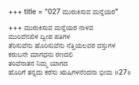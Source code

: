 +++
title = "027 ಮುರುಕಿಸುವ ಮನ್ನೆಯರ"

+++
ಮುರುಕಿಸುವ ಮನ್ನೆಯರ ನಾಳವ   
ಮುರಿವೆನಖಿಳ ದ್ವೀಪ ಪತಿಗಳ  
ತೆರಿಸುವೆನು ಹೊರಿಸುವೆನು ನೆತ್ತಿಯಲವರ ವಸ್ತುಗಳ   
ಕರುಬನೇ ಮಾಗಧನು ರಣದಲಿ  
ತರಿವೆನಾತನ ನಿಮ್ಮ ಯಾಗದ  
ಹೊರಿಗೆ ತನ್ನದು ಕರೆಸು ಋಷಿಗಳನೆಂದನಾ ಭೀಮ    ॥27॥